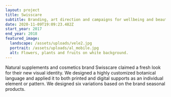 ```yaml
---
layout: project
title: Swisscare
subtitle: Branding, art direction and campaigns for wellbeing and beauty brand.
date: 2020-11-09T19:09:23.482Z
start_year: 2017
end_year: 2018
featured_image:
  landscape: /assets/uploads/vele2.jpg
  portrait: /assets/uploads/al_mobile.jpg
  alt: Flowers, plants and fruits on white background.
---
```

Natural supplements and cosmetics brand Swisscare claimed a fresh look for their new visual identity. We designed a highly customized botanical language and applied it to both printed and digital supports as an individual element or pattern. We designed six variations based on the brand seasonal products.